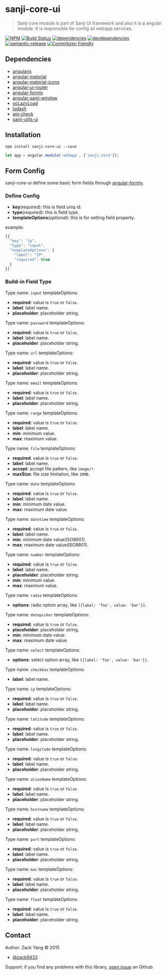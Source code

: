 # sanji-core-ui
> Sanji core module is part of Sanji UI framework and also it is a angular
module. It is responsible for config all webapp services.

[sanji-core-ui-icon]: https://nodei.co/npm/sanji-core-ui.png?downloads=true
[sanji-core-ui-url]: https://npmjs.org/package/sanji-core-ui
[travis-build-badge]: https://travis-ci.org/Sanji-IO/sanji-core-ui.svg?branch=master
[travis-build-url]: https://travis-ci.org/Sanji-IO/sanji-core-ui
[dependencies-image]: https://david-dm.org/Sanji-IO/sanji-core-ui.png
[dependencies-url]: https://david-dm.org/Sanji-IO/sanji-core-ui
[devdependencies-image]: https://david-dm.org/Sanji-IO/sanji-core-ui/dev-status.png
[devdependencies-url]: https://david-dm.org/Sanji-IO/sanji-core-ui#info=devDependencies
[semantic-release-image]: https://img.shields.io/badge/%20%20%F0%9F%93%A6%F0%9F%9A%80-semantic--release-e10079.svg
[semantic-release-url]: https://github.com/semantic-release/semantic-release
[commitizen-image]: https://img.shields.io/badge/commitizen-friendly-brightgreen.svg
[commitizen-url]: http://commitizen.github.io/cz-cli/

[![NPM][sanji-core-ui-icon]][sanji-core-ui-url]
[![Build Status][travis-build-badge]][travis-build-url]
[![dependencies][dependencies-image]][dependencies-url]
[![devdependencies][devdependencies-image]][devdependencies-url]
[![semantic-release][semantic-release-image]][semantic-release-url]
[![Commitizen friendly][commitizen-image]][commitizen-url]

## Dependencies
- [angularjs](https://github.com/angular/angular.js)
- [angular-material](https://github.com/angular/material)
- [angular-material-icons](https://github.com/klarsys/angular-material-icons)
- [angular-ui-router](https://github.com/angular-ui/ui-router)
- [angular-formly](https://github.com/formly-js/angular-formly)
- [angular-sanji-window](https://github.com/Sanji-IO/angular-sanji-window/tree/webpack-sanji-window)
- [ocLazyLoad](https://github.com/ocombe/ocLazyLoad)
- [lodash](https://github.com/lodash/lodash)
- [api-check](https://github.com/kentcdodds/api-check)
- [sanji-utils-ui](https://github.com/Sanji-IO/sanji-utils-ui)

## Installation
```shell
npm install sanji-core-ui --save
```

```javascript
let app = angular.module('webapp', ['sanji.core']);
```

## Form Config
sanji-core-ui define some basic form fields through [angular-formly](https://github.com/formly-js/angular-formly).

### Define Config
- **key**(*required*): this is field uniq id.
- **type**(*required*): this is field type.
- **templateOptions**(*optional*): this is for setting field property.

example:
```javascript
[{
  "key": "ip",
  "type": "input",
  "templateOptions": {
    "label": "IP",
    "required": true
  }
}]
```

### Build-in Field Type

Type name: `input`
templateOptions:
- **required**: value is `true` or `false`.
- **label**: label name.
- **placeholder**: placeholder string.

Type name: `password`
templateOptions:
- **required**: value is `true` or `false`.
- **label**: label name.
- **placeholder**: placeholder string.

Type name: `url`
templateOptions:
- **required**: value is `true` or `false`.
- **label**: label name.
- **placeholder**: placeholder string.

Type name: `email`
templateOptions:
- **required**: value is `true` or `false`.
- **label**: label name.
- **placeholder**: placeholder string.

Type name: `range`
templateOptions:
- **required**: value is `true` or `false`.
- **label**: label name.
- **min**: minimum value.
- **max**: maximum value.

Type name: `file`
templateOptions:
- **required**: value is `true` or `false`.
- **label**: label name.
- **accept**: accept file pattern, like `image/*`.
- **maxSize**: file size limitation, like `10MB`.

Type name: `date`
templateOptions:
- **required**: value is `true` or `false`.
- **label**: label name.
- **min**: minimum date value.
- **max**: maximum date value.

Type name: `datetime`
templateOptions:
- **required**: value is `true` or `false`.
- **label**: label name.
- **min**: minimum date value(ISO8601).
- **max**: maximum date value(ISO8601).

Type name: `number`
templateOptions:
- **required**: value is `true` or `false`.
- **label**: label name.
- **placeholder**: placeholder string.
- **min**: minimum value.
- **max**: maximum value.

Type name: `radio`
templateOptions:
- **options**: radio option array, like `[{label: 'foo', value: 'bar'}]`.


Type name: `datepicker`
templateOptions:
- **required**: value is `true` or `false`.
- **placeholder**: placeholder string.
- **min**: minimum date value.
- **max**: maximum date value.

Type name: `select`
templateOptions:
- **options**: select option array, like `[{label: 'foo', value: 'bar'}]`.

Type name: `checkbox`
templateOptions:
- **label**: label name.

Type name: `ip`
templateOptions:
- **required**: value is `true` or `false`.
- **label**: label name.
- **placeholder**: placeholder string.

Type name: `latitude`
templateOptions:
- **required**: value is `true` or `false`.
- **label**: label name.
- **placeholder**: placeholder string.

Type name: `longitude`
templateOptions:
- **required**: value is `true` or `false`.
- **label**: label name.
- **placeholder**: placeholder string.

Type name: `aliasName`
templateOptions:
- **required**: value is `true` or `false`.
- **label**: label name.
- **placeholder**: placeholder string.

Type name: `hostname`
templateOptions:
- **required**: value is `true` or `false`.
- **label**: label name.
- **placeholder**: placeholder string.

Type name: `port`
templateOptions:
- **required**: value is `true` or `false`.
- **label**: label name.
- **placeholder**: placeholder string.

Type name: `mac`
templateOptions:
- **required**: value is `true` or `false`.
- **label**: label name.
- **placeholder**: placeholder string.

Type name: `float`
templateOptions:
- **required**: value is `true` or `false`.
- **label**: label name.
- **placeholder**: placeholder string.

## Contact

Author: Zack Yang &copy; 2015

* [@zack9433](https://twitter.com/zack9433)

Support: if you find any problems with this library,
[open issue](https://github.com/Sanji-IO/sanji-core-ui/issues) on Github

